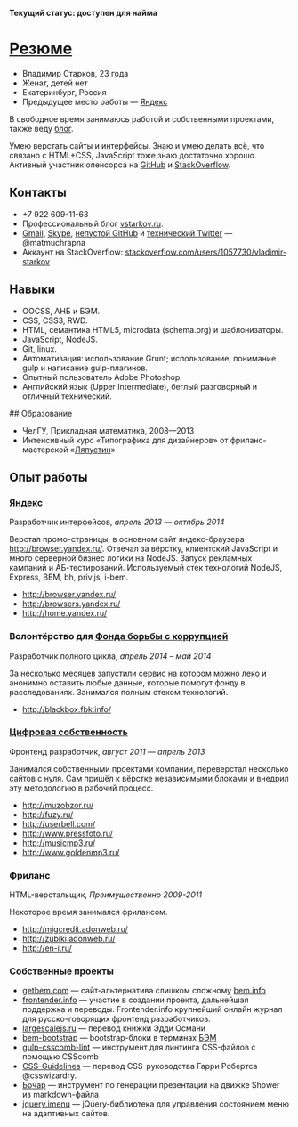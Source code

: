 **Текущий статус: доступен для найма**

# [Резюме](http://matmuchrapna.github.io/cv/ru/)

* Владимир Старков, 23 года
* Женат, детей нет
* Екатеринбург, Россия
* Предыдущее место работы — [Яндекс][ya-ru]

В свободное время занимаюсь работой и собственными проектами, также веду [блог][site-ru].

Умею верстать сайты и интерфейсы. Знаю и умею делать всё, что связано с HTML+CSS, JavaScript тоже знаю достаточно хорошо. Активный участник опенсорса на [GitHub][GH] и [StackOverflow][SO].


## Контакты

* +7 922 609-11-63
* Профессиональный блог [vstarkov.ru][site-ru].
* [Gmail][gmail], [Skype][skype], [непустой GitHub][GH] и [технический Twitter][tw] — @matmuchrapna
* Аккаунт на StackOverflow: [stackoverflow.com/users/1057730/vladimir-starkov][SO]

## Навыки

* OOCSS, АНБ и БЭМ.
* CSS, CSS3, RWD.
* HTML, семантика HTML5, microdata (schema.org) и шаблонизаторы.
* JavaScript, NodeJS.
* Git, linux.
* Автоматизация: использование Grunt; использование, понимание gulp и написание gulp-плагинов.
* Опытный пользователь Adobe Photoshop.
* Английский язык (Upper Intermediate), беглый разговорный и отличный технический.

## Образование

* ЧелГУ, Прикладная математика, 2008—2013
* Интенсивный курс «Типографика для дизайнеров» от фриланс-мастерской «[Ляпустин][lyapustin]»

## Опыт работы

### [Яндекс][ya-ru]
Разработчик интерфейсов, *апрель 2013 — октябрь 2014*

Верстал промо-страницы, в основном сайт яндекс-браузера http://browser.yandex.ru/. Отвечал за вёрстку, клиентский JavaScript и много серверной бизнес логики на NodeJS. Запуск рекламных кампаний и АБ-тестирований. Используемый стек технологий NodeJS, Express, BEM, bh, priv.js, i-bem.

* http://browser.yandex.ru/
* http://browsers.yandex.ru/
* http://home.yandex.ru/

### Волонтёрство для [Фонда борьбы с коррупцией][fbk]
Разработчик полного цикла, *апрель 2014 – май 2014*

За несколько месяцев запустили сервис на котором можно леко и анонимно оставить любые данные, которые помогут фонду в расследованиях. Занимался полным стеком технологий.

* http://blackbox.fbk.info/

### [Цифровая собственность][digipro]
Фронтенд разработчик, *август 2011 — апрель 2013*

Занимался собственными проектами компании, переверстал несколько сайтов с нуля. Сам пришёл к вёрстке независимыми блоками и внедрил эту методологию в рабочий процесс.

* http://muzobzor.ru/
* http://fuzy.ru/
* http://userbell.com/
* http://www.pressfoto.ru/
* http://musicmp3.ru/
* http://www.goldenmp3.ru/

### Фриланс
HTML-верстальщик, *Преимущественно 2009-2011*

Некоторое время занимался фрилансом.

* http://migcredit.adonweb.ru/
* http://zubiki.adonweb.ru/
* http://en-i.ru/


### Собственные проекты

* [getbem.com][getbem] — сайт-альтернатива слишком сложному [bem.info][bem.info]
* [frontender.info][frontender] — участие в создании проекта, дальнейшая поддержка и переводы. Frontender.info крупнейший онлайн журнал для русско-говорящих фронтенд разработчиков.
* [largescalejs.ru][largescalejs] — перевод книжки Эдди Османи
* [bem-bootstrap][bem-bootstrap] — bootstrap-блоки в терминах [БЭМ][getbem]
* [gulp-csscomb-lint][gulp-csscomb-lint] — инструмент для линтинга CSS-файлов с помощью CSScomb
* [CSS-Guidelines][CSS-Guidelines] — перевод CSS-руководства Гарри Робертса @csswizardry.
* [Бочар][bochar] — инструмент по генерации презентаций на движке Shower из markdown-файла
* [jquery.imenu][jquery.imenu] — jQuery-библиотека для управления состоянием меню на адаптивных сайтов.


[site-ru]: http://vstarkov.ru/
[site-en]: http://vstarkov.com/
[GH]: http://github.com/matmuchrapna
[SO]: http://stackoverflow.com/users/1057730/vladimir-starkov
[gmail]: mailto:matmuchrapna@gmail.com
[skype]: skype:matmuchrapna?chat
[tw]: https://twitter.com/matmuchrapna

[lyapustin]: http://lyapustin.com/
[ya-ru]: https://yandex.ru/
[ya-en]: https://yandex.com/
[fbk]: http://fbk.info/
[digipro]: http://digipro.ru/

[getbem]: http://getbem.com/
[bem.info]: http://bem.info/
[frontender]: http://frontender.info/
[largescalejs]: http://largescalejs.ru/
[bem-bootstrap]: https://github.com/matmuchrapna/bem-bootstrap
[gulp-csscomb-lint]: https://github.com/matmuchrapna/gulp-csscomb-lint
[CSS-Guidelines]: https://github.com/matmuchrapna/CSS-Guidelines
[bochar]: https://matmuchrapna.github.io/bochar/
[jquery.imenu]: https://matmuchrapna.github.io/jquery.imenu/
